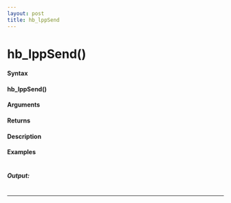 ```yaml
---
layout: post
title: hb_lppSend
---
```


# hb_lppSend()


#### Syntax

#### hb_lppSend()

#### Arguments

#### Returns

#### Description

#### Examples

```

```

##### Output:

```

```

---